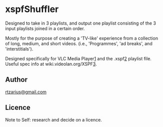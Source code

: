# xspfShuffler
Designed to take in 3 playlists, and output one playlist consisting of 
the 3 input playlists joined in a certain order.

Mostly for the purpose of creating a 'TV-like' experience from a 
collection of long, medium, and short videos. (i.e., 'Programmes', 
'ad breaks', and 'interstitials'). 

Designed specifically for VLC Media Player[1] and the .xspf[2] playlist file.
Useful spec info at wiki.videolan.org/XSPF[3].

[1]: http://videolan.org
[2]: http://xspf.org/
[3]: http://wiki.videolan.org/XSPF

## Author
rtzarius@gmail.com

## Licence
Note to Self: research and decide on a licence.